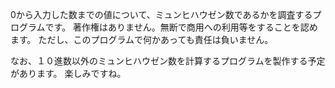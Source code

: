 0から入力した数までの値について、ミュンヒハウゼン数であるかを調査するプログラムです。
著作権はありません。無断で商用への利用等をすることを認めます。
ただし、このプログラムで何かあっても責任は負いません。

なお、１０進数以外のミュンヒハウゼン数を計算するプログラムを製作する予定があります。
楽しみですね。
